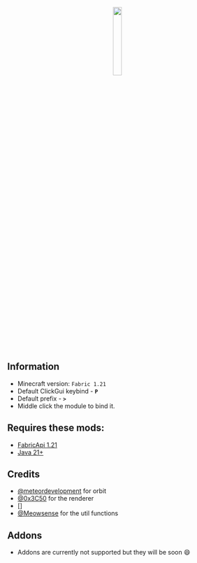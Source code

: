 <p align="center">
    <img src="https://cdn.discordapp.com/icons/1382158104900403315/a87dcdbd42b2b467415cddc562875307.png?size=512&quality=lossless" style="width: 20%">
</p>


## Information

- Minecraft version: ```Fabric 1.21``` 
- Default ClickGui keybind - **```P```**
- Default prefix - **```>```**
- Middle click the module to bind it.

## Requires these mods:

- [FabricApi 1.21](https://www.curseforge.com/minecraft/mc-mods/fabric-api/files/5531908)
- [Java 21+](https://www.oracle.com/java/technologies/javase/jdk21-archive-downloads.html)

## Credits
- [@meteordevelopment](https://github.com/MeteorDevelopment/orbit) for orbit
- [@0x3C50](https://github.com/0x3C50/Renderer) for the renderer
- []
- [@Meowsense](https://github.com/cattyyq/Meowsense/tree/main/src/main/java/dev/hez/meowsense/utils/mc) for the util functions

## Addons
- Addons are currently not supported but they will be soon 😄
